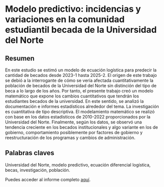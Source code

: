 # Modelo predictivo: incidencias y variaciones en la comunidad estudiantil becada de la Universidad del Norte

## Resumen
En este estudio se estimó un modelo de ecuación logística para predecir la cantidad de becados desde 2023-1 hasta 2025-2. El origen de este trabajo se debió a la interrogante de cómo se vería afectada cuantitativamente la población de becados de la Universidad del Norte sin distinción del tipo de beca a lo largo de los años. Por tanto, el presente trabajo creó un modelo matemático que expone los cambios cuantitativos que tendrán los estudiantes becados de la universidad. En este sentido, se analizó la documentación e informes estadísticos alrededor del tema. La investigación es cuantitativa de tipo descriptiva. El modelamiento matemático se realizó con base en los datos estadísticos de 2010-2022 proporcionados por la Universidad del Norte. Finalmente, según los datos, se observó una tendencia creciente en los becados institucionales y algo variante en los de gobierno, comportamiento posiblemente por factores de gobierno y reestructuración de los programas y cambios de administración.

## Palabras claves
Universidad del Norte, modelo predictivo, ecuación diferencial logística, becas, investigación, población.


Puedes acceder al informe completo [aquí](Incidencias%20y%20variaciones%20en%20la%20comunidad%20estudiantil%20becada%20de%20la%20Universidad%20del%20Norte%20%284%29.pdf).
